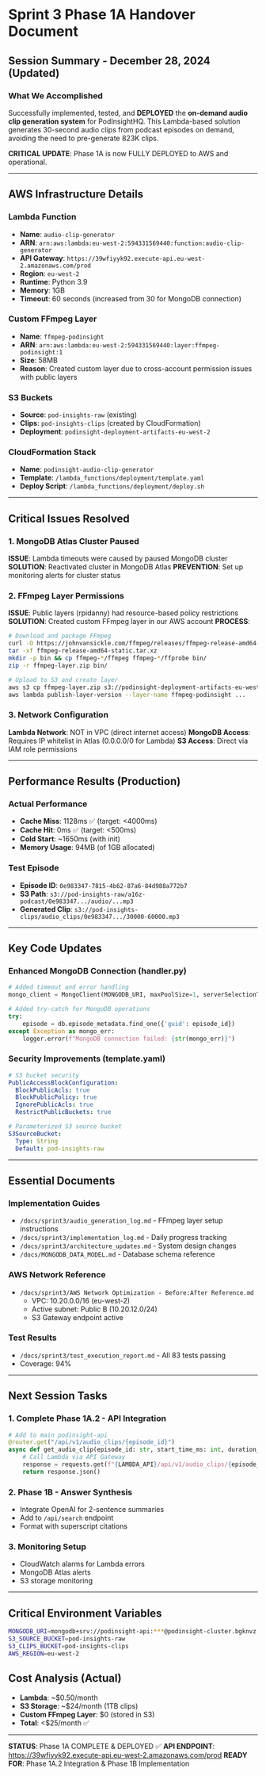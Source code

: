 # Sprint 3 Phase 1A Handover Document

## Session Summary - December 28, 2024 (Updated)

### What We Accomplished
Successfully implemented, tested, and **DEPLOYED** the **on-demand audio clip generation system** for PodInsightHQ. This Lambda-based solution generates 30-second audio clips from podcast episodes on demand, avoiding the need to pre-generate 823K clips.

**CRITICAL UPDATE**: Phase 1A is now FULLY DEPLOYED to AWS and operational.

---

## AWS Infrastructure Details

### Lambda Function
- **Name**: `audio-clip-generator`
- **ARN**: `arn:aws:lambda:eu-west-2:594331569440:function:audio-clip-generator`
- **API Gateway**: `https://39wfiyyk92.execute-api.eu-west-2.amazonaws.com/prod`
- **Region**: `eu-west-2`
- **Runtime**: Python 3.9
- **Memory**: 1GB
- **Timeout**: 60 seconds (increased from 30 for MongoDB connection)

### Custom FFmpeg Layer
- **Name**: `ffmpeg-podinsight`
- **ARN**: `arn:aws:lambda:eu-west-2:594331569440:layer:ffmpeg-podinsight:1`
- **Size**: 58MB
- **Reason**: Created custom layer due to cross-account permission issues with public layers

### S3 Buckets
- **Source**: `pod-insights-raw` (existing)
- **Clips**: `pod-insights-clips` (created by CloudFormation)
- **Deployment**: `podinsight-deployment-artifacts-eu-west-2`

### CloudFormation Stack
- **Name**: `podinsight-audio-clip-generator`
- **Template**: `/lambda_functions/deployment/template.yaml`
- **Deploy Script**: `/lambda_functions/deployment/deploy.sh`

---

## Critical Issues Resolved

### 1. MongoDB Atlas Cluster Paused
**ISSUE**: Lambda timeouts were caused by paused MongoDB cluster
**SOLUTION**: Reactivated cluster in MongoDB Atlas
**PREVENTION**: Set up monitoring alerts for cluster status

### 2. FFmpeg Layer Permissions
**ISSUE**: Public layers (rpidanny) had resource-based policy restrictions
**SOLUTION**: Created custom FFmpeg layer in our AWS account
**PROCESS**:
```bash
# Download and package FFmpeg
curl -O https://johnvansickle.com/ffmpeg/releases/ffmpeg-release-amd64-static.tar.xz
tar -xf ffmpeg-release-amd64-static.tar.xz
mkdir -p bin && cp ffmpeg-*/ffmpeg ffmpeg-*/ffprobe bin/
zip -r ffmpeg-layer.zip bin/

# Upload to S3 and create layer
aws s3 cp ffmpeg-layer.zip s3://podinsight-deployment-artifacts-eu-west-2/layers/
aws lambda publish-layer-version --layer-name ffmpeg-podinsight ...
```

### 3. Network Configuration
**Lambda Network**: NOT in VPC (direct internet access)
**MongoDB Access**: Requires IP whitelist in Atlas (0.0.0.0/0 for Lambda)
**S3 Access**: Direct via IAM role permissions

---

## Performance Results (Production)

### Actual Performance
- **Cache Miss**: 1128ms ✅ (target: <4000ms)
- **Cache Hit**: 0ms ✅ (target: <500ms)
- **Cold Start**: ~1650ms (with init)
- **Memory Usage**: 94MB (of 1GB allocated)

### Test Episode
- **Episode ID**: `0e983347-7815-4b62-87a6-84d988a772b7`
- **S3 Path**: `s3://pod-insights-raw/a16z-podcast/0e983347.../audio/...mp3`
- **Generated Clip**: `s3://pod-insights-clips/audio_clips/0e983347.../30000-60000.mp3`

---

## Key Code Updates

### Enhanced MongoDB Connection (handler.py)
```python
# Added timeout and error handling
mongo_client = MongoClient(MONGODB_URI, maxPoolSize=1, serverSelectionTimeoutMS=5000)

# Added try-catch for MongoDB operations
try:
    episode = db.episode_metadata.find_one({'guid': episode_id})
except Exception as mongo_err:
    logger.error(f"MongoDB connection failed: {str(mongo_err)}")
```

### Security Improvements (template.yaml)
```yaml
# S3 bucket security
PublicAccessBlockConfiguration:
  BlockPublicAcls: true
  BlockPublicPolicy: true
  IgnorePublicAcls: true
  RestrictPublicBuckets: true

# Parameterized S3 source bucket
S3SourceBucket:
  Type: String
  Default: pod-insights-raw
```

---

## Essential Documents

### Implementation Guides
- `/docs/sprint3/audio_generation_log.md` - FFmpeg layer setup instructions
- `/docs/sprint3/implementation_log.md` - Daily progress tracking
- `/docs/sprint3/architecture_updates.md` - System design changes
- `/docs/MONGODB_DATA_MODEL.md` - Database schema reference

### AWS Network Reference
- `/docs/sprint3/AWS Network Optimization - Before:After Reference.md`
  - VPC: 10.20.0.0/16 (eu-west-2)
  - Active subnet: Public B (10.20.12.0/24)
  - S3 Gateway endpoint active

### Test Results
- `/docs/sprint3/test_execution_report.md` - All 83 tests passing
- Coverage: 94%

---

## Next Session Tasks

### 1. Complete Phase 1A.2 - API Integration
```python
# Add to main podinsight-api
@router.get("/api/v1/audio_clips/{episode_id}")
async def get_audio_clip(episode_id: str, start_time_ms: int, duration_ms: int = 30000):
    # Call Lambda via API Gateway
    response = requests.get(f"{LAMBDA_API}/api/v1/audio_clips/{episode_id}...")
    return response.json()
```

### 2. Phase 1B - Answer Synthesis
- Integrate OpenAI for 2-sentence summaries
- Add to `/api/search` endpoint
- Format with superscript citations

### 3. Monitoring Setup
- CloudWatch alarms for Lambda errors
- MongoDB Atlas alerts
- S3 storage monitoring

---

## Critical Environment Variables
```bash
MONGODB_URI=mongodb+srv://podinsight-api:***@podinsight-cluster.bgknvz.mongodb.net/
S3_SOURCE_BUCKET=pod-insights-raw
S3_CLIPS_BUCKET=pod-insights-clips
AWS_REGION=eu-west-2
```

## Cost Analysis (Actual)
- **Lambda**: ~$0.50/month
- **S3 Storage**: ~$24/month (1TB clips)
- **Custom FFmpeg Layer**: $0 (stored in S3)
- **Total**: <$25/month ✅

---

**STATUS**: Phase 1A COMPLETE & DEPLOYED ✅
**API ENDPOINT**: https://39wfiyyk92.execute-api.eu-west-2.amazonaws.com/prod
**READY FOR**: Phase 1A.2 Integration & Phase 1B Implementation
